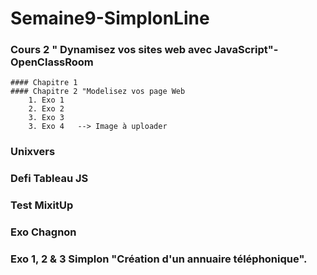 # Semaine9-SimplonLine

### Cours 2 " Dynamisez vos sites web avec JavaScript"- OpenClassRoom
    #### Chapitre 1
    #### Chapitre 2 "Modelisez vos page Web
        1. Exo 1
        2. Exo 2
        3. Exo 3
        3. Exo 4   --> Image à uploader
### Unixvers
### Defi Tableau JS
### Test MixitUp
### Exo Chagnon


### Exo 1, 2 & 3 Simplon "Création d'un annuaire téléphonique".
